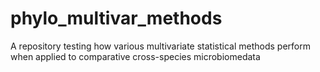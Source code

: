 # phylo_multivar_methods
A repository testing how various multivariate statistical methods perform when applied to comparative  cross-species microbiomedata
